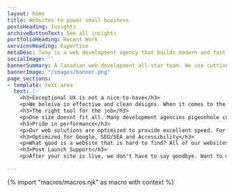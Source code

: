 ```yaml
---
layout: home
title: Websites to power small business
postsHeading: Insights
archiveButtonText: See all insights
portfolioHeading: Recent Work
servicesHeading: Expertise
metaDesc: Tway is a web development agency that builds modern and fast websites.
socialImage: ''
bannerSummary: A Canadian web-development all-star team. We use cutting-edge technology to create blazing-fast websites that google loves.
bannerImage: "/images/banner.png"
page_sections:
- template: text-area
  text: |-
    <h3>Exceptional UX is not a nice-to-have</h3>
    <p>We beleive in effective and clean designs. When it comes to the web, UX design is analogous to customer service. When it comes to business websites, your user's are your customers. If design is providing frustration or confusion, it is akin to providing bad customer service. A clean and organized digital expereince establishes a sense of trust, professionalism and will prevent your brand from being overlooked.</p>
    <h3>The right tool for the job</h3>
    <p>One size doesnt fit all. Many development agencies pigeonhole customer's project needs into their preffered tech-stack. Before writing a single line of code, we take into consideration budget, schedule, requirements, project goals and customers’ level of technical profiency before deciding a CMS or technical approach.</p>
    <h3>Pride in performance</h3>
    <p>Our web solutions are optimized to provide excellent speed. For our devs, peformance is an obsession. We know the cost of a slow website. Today's user's are unapollegtically impatient and will not wait for a slow page load. A slow site will cost your business.</p>
    <h3>Optimized for Google, SEO/SEA and Accessibility</h3>
    <p>What good is a website that is hard to find? All of our websites are optimized to receive a perfect techincal SEO and accessibility score from Google.</p>
    <h3>Post Launch Support</h3>
    <p>After your site is live, we don't have to say goodbye. Want to make some changes? Need help to review your analytics? Tweak an SEO stratgey? We are here to help!</p>

---
```

<!-- do not delete -->
{% import "macros/macros.njk" as macro with context %}
<!-- do not delete -->